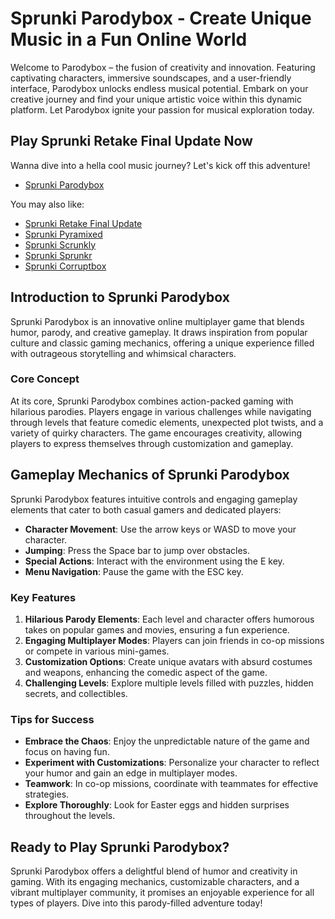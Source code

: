 # Sprunki Parodybox - Create Unique Music in a Fun Online World

Welcome to Parodybox – the fusion of creativity and innovation. Featuring captivating characters, immersive soundscapes, and a user-friendly interface, Parodybox unlocks endless musical potential. Embark on your creative journey and find your unique artistic voice within this dynamic platform. Let Parodybox ignite your passion for musical exploration today.

## Play Sprunki Retake Final Update Now
Wanna dive into a hella cool music journey? Let's kick off this adventure!

- [Sprunki Parodybox](https://pyramixed.com/sprunki-parodybox)

You may also like:
- [Sprunki Retake Final Update](https://pyramixed.com/sprunki-retake-final-update)
- [Sprunki Pyramixed](https://pyramixed.com/)
- [Sprunki Scrunkly](https://pyramixed.com/sprunki-scrunkly)
- [Sprunki Sprunkr](https://sprunkr.me/)
- [Sprunki Corruptbox](https://corruptbox.com/)

## Introduction to Sprunki Parodybox

Sprunki Parodybox is an innovative online multiplayer game that blends humor, parody, and creative gameplay. It draws inspiration from popular culture and classic gaming mechanics, offering a unique experience filled with outrageous storytelling and whimsical characters.

### Core Concept

At its core, Sprunki Parodybox combines action-packed gaming with hilarious parodies. Players engage in various challenges while navigating through levels that feature comedic elements, unexpected plot twists, and a variety of quirky characters. The game encourages creativity, allowing players to express themselves through customization and gameplay.

## Gameplay Mechanics of Sprunki Parodybox

Sprunki Parodybox features intuitive controls and engaging gameplay elements that cater to both casual gamers and dedicated players:

- **Character Movement**: Use the arrow keys or WASD to move your character.
- **Jumping**: Press the Space bar to jump over obstacles.
- **Special Actions**: Interact with the environment using the E key.
- **Menu Navigation**: Pause the game with the ESC key.

### Key Features

1. **Hilarious Parody Elements**: Each level and character offers humorous takes on popular games and movies, ensuring a fun experience.
2. **Engaging Multiplayer Modes**: Players can join friends in co-op missions or compete in various mini-games.
3. **Customization Options**: Create unique avatars with absurd costumes and weapons, enhancing the comedic aspect of the game.
4. **Challenging Levels**: Explore multiple levels filled with puzzles, hidden secrets, and collectibles.

### Tips for Success

- **Embrace the Chaos**: Enjoy the unpredictable nature of the game and focus on having fun.
- **Experiment with Customizations**: Personalize your character to reflect your humor and gain an edge in multiplayer modes.
- **Teamwork**: In co-op missions, coordinate with teammates for effective strategies.
- **Explore Thoroughly**: Look for Easter eggs and hidden surprises throughout the levels.

## Ready to Play Sprunki Parodybox?

Sprunki Parodybox offers a delightful blend of humor and creativity in gaming. With its engaging mechanics, customizable characters, and a vibrant multiplayer community, it promises an enjoyable experience for all types of players. Dive into this parody-filled adventure today!
